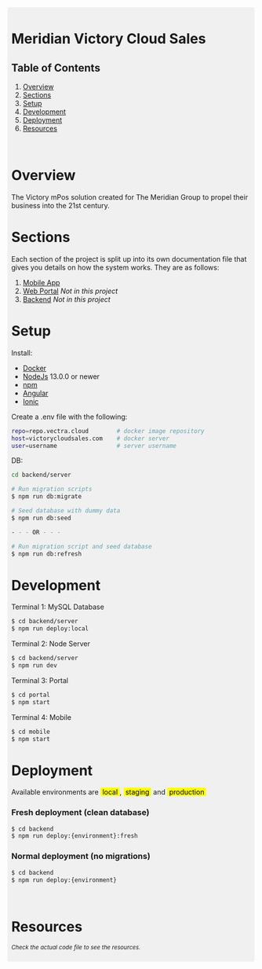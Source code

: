 <div style="max-width: 1024px; margin: auto; background: rgba(128, 128, 128, 0.1); padding: 8px; border-radius: 4px">

# Meridian Victory Cloud Sales

## Table of Contents
1. [Overview](#overview)
2. [Sections](#sections)
3. [Setup](#setup)
4. [Development](#development)
5. [Deployment](#deployment)
6. [Resources](#resources)

<br/>

# Overview

The Victory mPos solution created for The Meridian Group to propel their business into the 21st century.


# Sections

Each section of the project is split up into its own documentation file that gives you details on how the system works. They are as follows: 

1. [Mobile App][md_2]
2. [Web Portal][md_2] _Not in this project_
3. [Backend][md_2] _Not in this project_

# Setup

Install: 
- [Docker][web_1]
- [NodeJs][web_2] 13.0.0 or newer
- [npm][web_3]
- [Angular][web_4]
- [Ionic][web_5]

Create a .env file with the following:
```bash
repo=repo.vectra.cloud        # docker image repository
host=victorycloudsales.com    # docker server
user=username                 # server username
```

DB:
```bash
cd backend/server

# Run migration scripts
$ npm run db:migrate

# Seed database with dummy data
$ npm run db:seed

- - - OR - - -

# Run migration script and seed database
$ npm run db:refresh
```

# Development
Terminal 1: MySQL Database
```bash
$ cd backend/server
$ npm run deploy:local
```

Terminal 2: Node Server
```bash
$ cd backend/server
$ npm run dev
```

Terminal 3: Portal
```bash
$ cd portal
$ npm start
```

Terminal 4: Mobile
```bash
$ cd mobile
$ npm start
```

# Deployment
Available environments are <mark>&nbsp;local&nbsp;</mark>, <mark>&nbsp;staging&nbsp;</mark> and <mark>&nbsp;production&nbsp;</mark>

### Fresh deployment (clean database)
```bash
$ cd backend
$ npm run deploy:{environment}:fresh
```

### Normal deployment (no migrations)
```bash
$ cd backend
$ npm run deploy:{environment}
```

<br/>

# Resources

<small>_Check the actual code file to see the resources._</small>

[comment]: <Links to documentation files that will be in each of the respective folders in the main app file structure (src)>
[md_1]: ./src/app/shared/models/models.md
[md_2]: ./documentation/mobile.md

[web_1]: https://docs.docker.com/get-docker/
[web_2]: https://nodejs.org/en/download/
[web_3]: https://www.npmjs.com/get-npm
[web_4]: https://angular.io/guide/setup-local
[web_5]: https://ionicframework.com/docs/intro/cli

</div>
